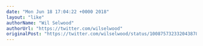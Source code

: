 ```yaml
---
date: "Mon Jun 18 17:04:22 +0000 2018"
layout: "like"
authorName: "Wil Selwood"
authorUrl: "https://twitter.com/wilselwood"
originalPost: "https://twitter.com/wilselwood/status/1008757323320438786"
---
```

